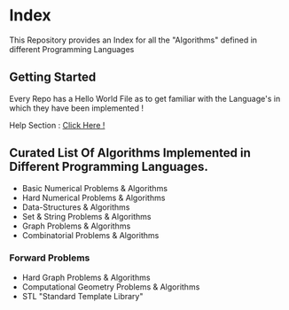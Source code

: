# Index
This Repository provides an Index for all the "Algorithms" defined in different Programming Languages

## Getting Started
Every Repo has a Hello World File as to get familiar with the Language's in which they have been implemented !

Help Section : [Click Here !](#)

## Curated List Of Algorithms Implemented in Different Programming Languages.

* Basic Numerical Problems & Algorithms
* Hard Numerical Problems & Algorithms
* Data-Structures & Algorithms
* Set & String Problems & Algorithms
* Graph Problems & Algorithms
* Combinatorial Problems & Algorithms

### Forward Problems
* Hard Graph Problems & Algorithms
* Computational Geometry Problems & Algorithms
* STL "Standard Template Library"
